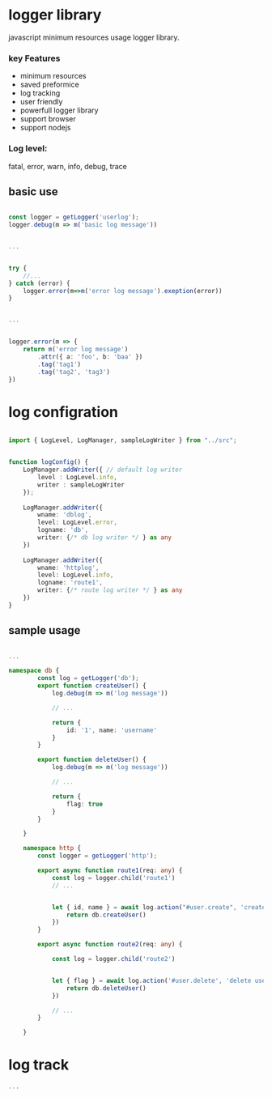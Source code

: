 # logger library

javascript minimum resources usage logger library.



### key Features

- minimum resources
- saved preformice
- log tracking
- user friendly
- powerfull logger library
- support browser
- support nodejs





### Log level: 
fatal, error, warn, info, debug, trace


## basic use

``` typescript

const logger = getLogger('userlog');
logger.debug(m => m('basic log message'))


...


try {
    //...
} catch (error) {
    logger.error(m=>m('error log message').exeption(error))
}


...


logger.error(m => {
    return m('error log message')
        .attr({ a: 'foo', b: 'baa' })
        .tag('tag1')
        .tag('tag2', 'tag3')
})


```



# log configration

``` typescript

import { LogLevel, LogManager, sampleLogWriter } from "../src";


function logConfig() {
    LogManager.addWriter({ // default log writer
        level : LogLevel.info, 
        writer : sampleLogWriter  
    });
    
    LogManager.addWriter({
        wname: 'dblog',
        level: LogLevel.error,
        logname: 'db',
        writer: {/* db log writer */ } as any
    })
    
    LogManager.addWriter({
        wname: 'httplog',
        level: LogLevel.info,
        logname: 'route1',
        writer: {/* route log writer */ } as any
    })
}


```




## sample usage

``` typescript

...

namespace db {
        const log = getLogger('db');
        export function createUser() {
            log.debug(m => m('log message'))

            // ...

            return {
                id: '1', name: 'username'
            }
        }

        export function deleteUser() {
            log.debug(m => m('log message'))

            // ...

            return {
                flag: true
            }
        }

    }

    namespace http {
        const logger = getLogger('http');

        export async function route1(req: any) {
            const log = logger.child('route1')
            // ...


            let { id, name } = await log.action("#user.create", 'create new user. log message', async () => {
                return db.createUser()
            })
        }

        export async function route2(req: any) {

            const log = logger.child('route2')


            let { flag } = await log.action('#user.delete', 'delete user message. log message', async () => {
                return db.deleteUser()
            })

            // ...
        }

    }

```


# log track

``` typescript
...

```

